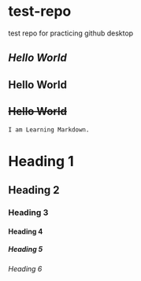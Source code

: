 # test-repo
 test repo for practicing github desktop

_Hello World_
-----------
**Hello World**
-----------
~~Hello World~~
-----------

```python
I am Learning Markdown.
```



# Heading 1
## Heading 2
### Heading 3
#### Heading 4
##### Heading 5
###### Heading 6
